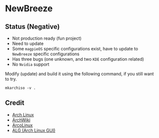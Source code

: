 # NewBreeze

## Status (Negative)
* Not production ready (fun project)
* Need to update
* Some `magpieOS` specific configurations exist, have to update to `NewBreeze` specific configurations
* Has three bugs (one unknown, and two `KDE` configuration related)
* No `Nvidia` support

Modify (update) and build it using the following command, if you still want to try.
```
mkarchiso -v .
```

## Credit
* [Arch Linux](https://archlinux.org)
* [ArchWiki](https://wiki.archlinux.org)
* [ArcoLinux](https://arcolinux.com)
* [ALG (Arch Linux GUI)](https://github.com/arch-linux-gui)
